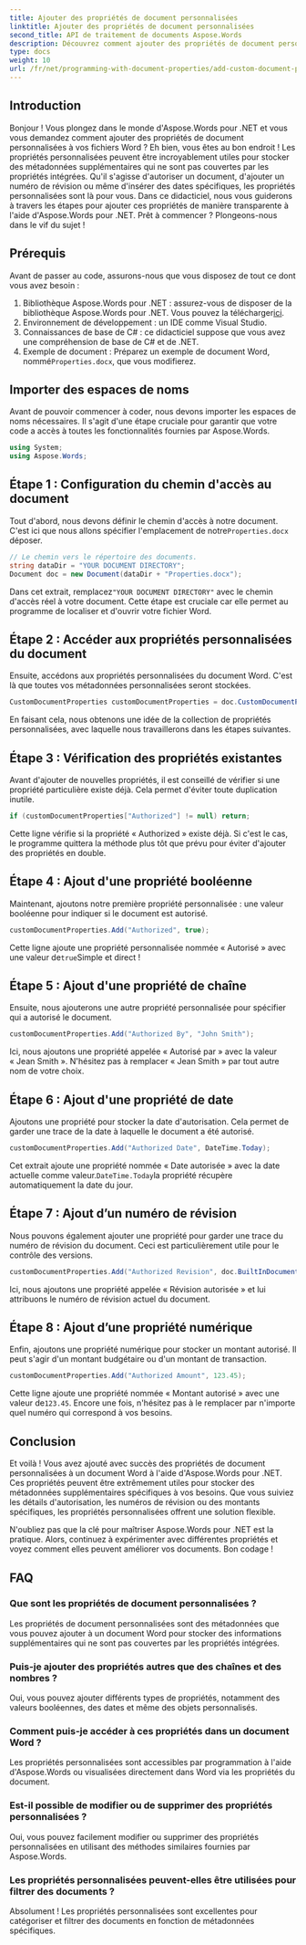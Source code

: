 ```yaml
---
title: Ajouter des propriétés de document personnalisées
linktitle: Ajouter des propriétés de document personnalisées
second_title: API de traitement de documents Aspose.Words
description: Découvrez comment ajouter des propriétés de document personnalisées dans des fichiers Word à l'aide d'Aspose.Words pour .NET. Suivez notre guide étape par étape pour enrichir vos documents avec des métadonnées supplémentaires.
type: docs
weight: 10
url: /fr/net/programming-with-document-properties/add-custom-document-properties/
---
```

## Introduction

Bonjour ! Vous plongez dans le monde d'Aspose.Words pour .NET et vous vous demandez comment ajouter des propriétés de document personnalisées à vos fichiers Word ? Eh bien, vous êtes au bon endroit ! Les propriétés personnalisées peuvent être incroyablement utiles pour stocker des métadonnées supplémentaires qui ne sont pas couvertes par les propriétés intégrées. Qu'il s'agisse d'autoriser un document, d'ajouter un numéro de révision ou même d'insérer des dates spécifiques, les propriétés personnalisées sont là pour vous. Dans ce didacticiel, nous vous guiderons à travers les étapes pour ajouter ces propriétés de manière transparente à l'aide d'Aspose.Words pour .NET. Prêt à commencer ? Plongeons-nous dans le vif du sujet !

## Prérequis

Avant de passer au code, assurons-nous que vous disposez de tout ce dont vous avez besoin :

1.  Bibliothèque Aspose.Words pour .NET : assurez-vous de disposer de la bibliothèque Aspose.Words pour .NET. Vous pouvez la télécharger[ici](https://releases.aspose.com/words/net/).
2. Environnement de développement : un IDE comme Visual Studio.
3. Connaissances de base de C# : ce didacticiel suppose que vous avez une compréhension de base de C# et de .NET.
4.  Exemple de document : Préparez un exemple de document Word, nommé`Properties.docx`, que vous modifierez.

## Importer des espaces de noms

Avant de pouvoir commencer à coder, nous devons importer les espaces de noms nécessaires. Il s'agit d'une étape cruciale pour garantir que votre code a accès à toutes les fonctionnalités fournies par Aspose.Words.

```csharp
using System;
using Aspose.Words;
```

## Étape 1 : Configuration du chemin d'accès au document

 Tout d'abord, nous devons définir le chemin d'accès à notre document. C'est ici que nous allons spécifier l'emplacement de notre`Properties.docx` déposer.

```csharp
// Le chemin vers le répertoire des documents.
string dataDir = "YOUR DOCUMENT DIRECTORY";
Document doc = new Document(dataDir + "Properties.docx");
```

 Dans cet extrait, remplacez`"YOUR DOCUMENT DIRECTORY"` avec le chemin d'accès réel à votre document. Cette étape est cruciale car elle permet au programme de localiser et d'ouvrir votre fichier Word.

## Étape 2 : Accéder aux propriétés personnalisées du document

Ensuite, accédons aux propriétés personnalisées du document Word. C'est là que toutes vos métadonnées personnalisées seront stockées.

```csharp
CustomDocumentProperties customDocumentProperties = doc.CustomDocumentProperties;
```

En faisant cela, nous obtenons une idée de la collection de propriétés personnalisées, avec laquelle nous travaillerons dans les étapes suivantes.

## Étape 3 : Vérification des propriétés existantes

Avant d'ajouter de nouvelles propriétés, il est conseillé de vérifier si une propriété particulière existe déjà. Cela permet d'éviter toute duplication inutile.

```csharp
if (customDocumentProperties["Authorized"] != null) return;
```

Cette ligne vérifie si la propriété « Authorized » existe déjà. Si c'est le cas, le programme quittera la méthode plus tôt que prévu pour éviter d'ajouter des propriétés en double.

## Étape 4 : Ajout d'une propriété booléenne

Maintenant, ajoutons notre première propriété personnalisée : une valeur booléenne pour indiquer si le document est autorisé.

```csharp
customDocumentProperties.Add("Authorized", true);
```

 Cette ligne ajoute une propriété personnalisée nommée « Autorisé » avec une valeur de`true`Simple et direct !

## Étape 5 : Ajout d'une propriété de chaîne

Ensuite, nous ajouterons une autre propriété personnalisée pour spécifier qui a autorisé le document.

```csharp
customDocumentProperties.Add("Authorized By", "John Smith");
```

Ici, nous ajoutons une propriété appelée « Autorisé par » avec la valeur « Jean Smith ». N'hésitez pas à remplacer « Jean Smith » par tout autre nom de votre choix.

## Étape 6 : Ajout d'une propriété de date

Ajoutons une propriété pour stocker la date d'autorisation. Cela permet de garder une trace de la date à laquelle le document a été autorisé.

```csharp
customDocumentProperties.Add("Authorized Date", DateTime.Today);
```

 Cet extrait ajoute une propriété nommée « Date autorisée » avec la date actuelle comme valeur.`DateTime.Today`la propriété récupère automatiquement la date du jour.

## Étape 7 : Ajout d’un numéro de révision

Nous pouvons également ajouter une propriété pour garder une trace du numéro de révision du document. Ceci est particulièrement utile pour le contrôle des versions.

```csharp
customDocumentProperties.Add("Authorized Revision", doc.BuiltInDocumentProperties.RevisionNumber);
```

Ici, nous ajoutons une propriété appelée « Révision autorisée » et lui attribuons le numéro de révision actuel du document.

## Étape 8 : Ajout d’une propriété numérique

Enfin, ajoutons une propriété numérique pour stocker un montant autorisé. Il peut s'agir d'un montant budgétaire ou d'un montant de transaction.

```csharp
customDocumentProperties.Add("Authorized Amount", 123.45);
```

 Cette ligne ajoute une propriété nommée « Montant autorisé » avec une valeur de`123.45`. Encore une fois, n'hésitez pas à le remplacer par n'importe quel numéro qui correspond à vos besoins.

## Conclusion

Et voilà ! Vous avez ajouté avec succès des propriétés de document personnalisées à un document Word à l'aide d'Aspose.Words pour .NET. Ces propriétés peuvent être extrêmement utiles pour stocker des métadonnées supplémentaires spécifiques à vos besoins. Que vous suiviez les détails d'autorisation, les numéros de révision ou des montants spécifiques, les propriétés personnalisées offrent une solution flexible.

N'oubliez pas que la clé pour maîtriser Aspose.Words pour .NET est la pratique. Alors, continuez à expérimenter avec différentes propriétés et voyez comment elles peuvent améliorer vos documents. Bon codage !

## FAQ

### Que sont les propriétés de document personnalisées ?
Les propriétés de document personnalisées sont des métadonnées que vous pouvez ajouter à un document Word pour stocker des informations supplémentaires qui ne sont pas couvertes par les propriétés intégrées.

### Puis-je ajouter des propriétés autres que des chaînes et des nombres ?
Oui, vous pouvez ajouter différents types de propriétés, notamment des valeurs booléennes, des dates et même des objets personnalisés.

### Comment puis-je accéder à ces propriétés dans un document Word ?
Les propriétés personnalisées sont accessibles par programmation à l'aide d'Aspose.Words ou visualisées directement dans Word via les propriétés du document.

### Est-il possible de modifier ou de supprimer des propriétés personnalisées ?
Oui, vous pouvez facilement modifier ou supprimer des propriétés personnalisées en utilisant des méthodes similaires fournies par Aspose.Words.

### Les propriétés personnalisées peuvent-elles être utilisées pour filtrer des documents ?
Absolument ! Les propriétés personnalisées sont excellentes pour catégoriser et filtrer des documents en fonction de métadonnées spécifiques.
